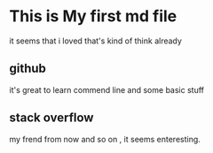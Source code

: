 # This is My first md file
it seems that i loved that's kind of think already
## github
it's great to learn commend line and some basic stuff
## stack overflow
my frend from now and so on , it seems enteresting.
